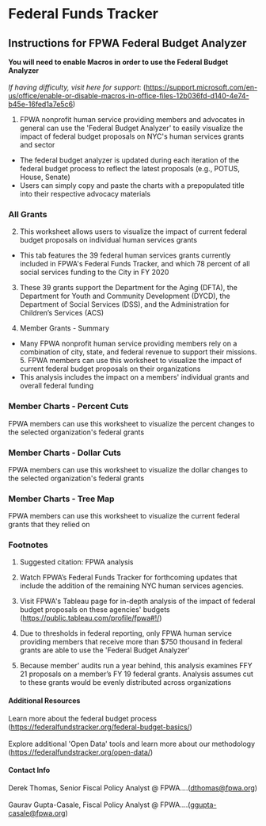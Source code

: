 # Federal Funds Tracker
## Instructions for FPWA Federal Budget Analyzer	

**You will need to enable Macros in order to use the Federal Budget Analyzer**</br>										
 *If having difficulty, visit here for support*: (https://support.microsoft.com/en-us/office/enable-or-disable-macros-in-office-files-12b036fd-d140-4e74-b45e-16fed1a7e5c6)										
1. FPWA nonprofit human service providing members and advocates in general can use the 'Federal Budget Analyzer' to easily visualize the impact of federal budget proposals on NYC's human services grants and sector											
* The federal budget analyzer is updated during each iteration of the federal budget process to reflect the latest proposals (e.g., POTUS, House, Senate)		
* Users can simply copy and paste the charts with a prepopulated title into their respective advocacy materials											
											
### All Grants 											
2. This worksheet allows users to visualize the impact of current federal budget proposals on individual human services grants						
* This tab features the 39 federal human services grants currently included in FPWA's Federal Funds Tracker, and which 78 percent of all social services funding to the City in FY 2020											
3. These 39 grants support the Department for the Aging (DFTA), the Department for Youth and Community Development (DYCD), the Department of Social Services (DSS), and the Administration for Children’s Services (ACS)</br>											
											
4. Member Grants - Summary											
* Many FPWA nonprofit human service providing members rely on a combination of city, state, and federal revenue to support their missions.</br> 				5. FPWA members can use this worksheet to visualize the impact of current federal budget proposals on their organizations</br>					
* This analysis includes the impact on a members' individual grants and overall federal funding											
											
### Member Charts - Percent Cuts											
FPWA members can use this worksheet to visualize the percent changes to the selected organization's federal grants																						
### Member Charts - Dollar Cuts											
FPWA members can use this worksheet to visualize the dollar changes to the selected organization's federal grants											
											
### Member Charts - Tree Map											
FPWA members can use this worksheet to visualize the current federal grants that they relied on											
											
											
### Footnotes											
1. Suggested citation: FPWA analysis</br>	

2. Watch FPWA’s Federal Funds Tracker for forthcoming updates that include the addition of the remaining NYC human services agencies.</br>									
3. Visit FPWA's Tableau page for in-depth analysis of the impact of federal budget proposals on these agencies' budgets (https://public.tableau.com/profile/fpwa#!/)</br>

4. Due to thresholds in federal reporting, only FPWA human service providing members that receive more than $750 thousand in federal grants are able to use the 'Federal Budget Analyzer'

5. Because member' audits run a year behind, this analysis examines FFY 21 proposals on a member’s FY 19 federal grants. Analysis assumes cut to these grants would be evenly distributed across organizations											
											
#### Additional Resources											
Learn more about the federal budget process  (https://federalfundstracker.org/federal-budget-basics/)</br>								
Explore additional 'Open Data' tools and learn more about our methodology (https://federalfundstracker.org/open-data/)									
											
#### Contact Info											
Derek Thomas, Senior Fiscal Policy Analyst @ FPWA....(dthomas@fpwa.org)</br>								
Gaurav Gupta-Casale, Fiscal Policy Analyst @ FPWA....(ggupta-casale@fpwa.org)									
